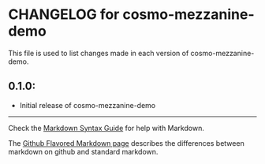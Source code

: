 # CHANGELOG for cosmo-mezzanine-demo

This file is used to list changes made in each version of cosmo-mezzanine-demo.

## 0.1.0:

* Initial release of cosmo-mezzanine-demo

- - - 
Check the [Markdown Syntax Guide](http://daringfireball.net/projects/markdown/syntax) for help with Markdown.

The [Github Flavored Markdown page](http://github.github.com/github-flavored-markdown/) describes the differences between markdown on github and standard markdown.
